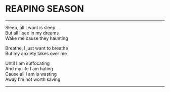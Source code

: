 # REAPING SEASON

---

Sleep, all I want is sleep  
But all I see in my dreams  
Wake me cause they haunting

Breathe, I just want to breathe  
But my anxiety takes over me

Until I am suffocating  
And my life I am hating  
Cause all I am is wasting  
Away I'm not worth saving

---
